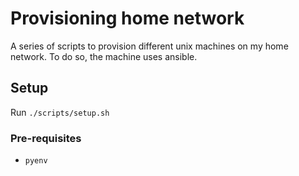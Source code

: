 # Provisioning home network

A series of scripts to provision different unix machines on my home network. To do so, the machine uses ansible.

## Setup
Run `./scripts/setup.sh`

### Pre-requisites
- `pyenv`
